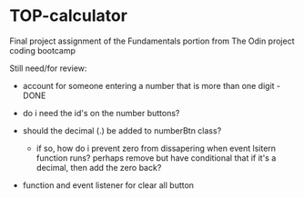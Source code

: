 # TOP-calculator
Final project assignment of the Fundamentals portion from
 The Odin project coding bootcamp

Still need/for review:
- account for someone entering a number that is more than one digit - DONE

- do i need the id's on the number buttons? 

- should the decimal (.) be added to numberBtn class?
  - if so, how do i prevent zero from dissapering when event lsitern function
    runs?  perhaps remove but have conditional that if it's a decimal, 
    then add the zero back?

- function and event listener for clear all button

